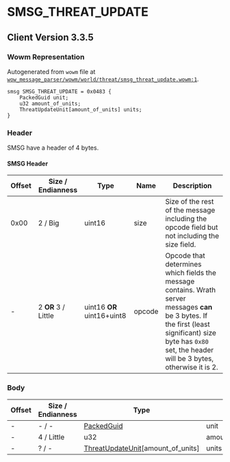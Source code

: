 # SMSG_THREAT_UPDATE

## Client Version 3.3.5

### Wowm Representation

Autogenerated from `wowm` file at [`wow_message_parser/wowm/world/threat/smsg_threat_update.wowm:1`](https://github.com/gtker/wow_messages/tree/main/wow_message_parser/wowm/world/threat/smsg_threat_update.wowm#L1).
```rust,ignore
smsg SMSG_THREAT_UPDATE = 0x0483 {
    PackedGuid unit;
    u32 amount_of_units;
    ThreatUpdateUnit[amount_of_units] units;
}
```
### Header

SMSG have a header of 4 bytes.

#### SMSG Header

| Offset | Size / Endianness | Type   | Name   | Description |
| ------ | ----------------- | ------ | ------ | ----------- |
| 0x00   | 2 / Big           | uint16 | size   | Size of the rest of the message including the opcode field but not including the size field.|
| -      | 2 **OR** 3 / Little| uint16 **OR** uint16+uint8 | opcode | Opcode that determines which fields the message contains. Wrath server messages **can** be 3 bytes. If the first (least significant) size byte has `0x80` set, the header will be 3 bytes, otherwise it is 2. |

### Body

| Offset | Size / Endianness | Type | Name | Description | Comment |
| ------ | ----------------- | ---- | ---- | ----------- | ------- |
| - | - / - | [PackedGuid](../types/packed-guid.md) | unit |  |  |
| - | 4 / Little | u32 | amount_of_units |  |  |
| - | ? / - | [ThreatUpdateUnit](threatupdateunit.md)[amount_of_units] | units |  |  |


